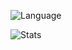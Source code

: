 ![Language](https://github-readme-stats-git-masterrstaa-rickstaa.vercel.app/api?username=MoonVN571&&show_icons=true&theme=tokyonight)

![Stats](https://github-readme-stats-git-masterrstaa-rickstaa.vercel.app/api?username=MoonVN571&count_private=true&show_icons=true&theme=tokyonight)

